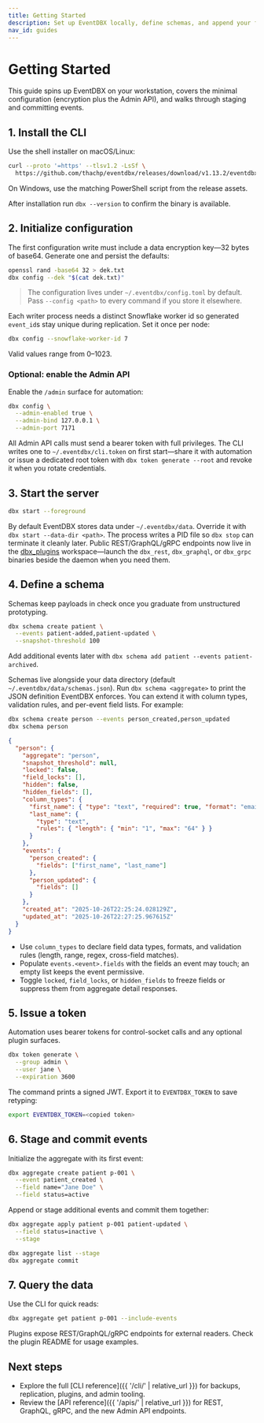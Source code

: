 ```yaml
---
title: Getting Started
description: Set up EventDBX locally, define schemas, and append your first event.
nav_id: guides
---
```


# Getting Started

This guide spins up EventDBX on your workstation, covers the minimal configuration (encryption plus the Admin API), and walks through staging and committing events.

## 1. Install the CLI

Use the shell installer on macOS/Linux:

```bash
curl --proto '=https' --tlsv1.2 -LsSf \
  https://github.com/thachp/eventdbx/releases/download/v1.13.2/eventdbx-installer.sh | sh
```

On Windows, use the matching PowerShell script from the release assets.

After installation run `dbx --version` to confirm the binary is available.

## 2. Initialize configuration

The first configuration write must include a data encryption key—32 bytes of base64. Generate one and persist the defaults:

```bash
openssl rand -base64 32 > dek.txt
dbx config --dek "$(cat dek.txt)"
```

> The configuration lives under `~/.eventdbx/config.toml` by default. Pass `--config <path>` to every command if you store it elsewhere.

Each writer process needs a distinct Snowflake worker id so generated `event_id`s stay unique during replication. Set it once per node:

```bash
dbx config --snowflake-worker-id 7
```

Valid values range from 0–1023.

### Optional: enable the Admin API

Enable the `/admin` surface for automation:

```bash
dbx config \
  --admin-enabled true \
  --admin-bind 127.0.0.1 \
  --admin-port 7171
```

All Admin API calls must send a bearer token with full privileges. The CLI writes one to `~/.eventdbx/cli.token` on first start—share it with automation or issue a dedicated root token with `dbx token generate --root` and revoke it when you rotate credentials.

## 3. Start the server

```bash
dbx start --foreground
```

By default EventDBX stores data under `~/.eventdbx/data`. Override it with `dbx start --data-dir <path>`. The process writes a PID file so `dbx stop` can terminate it cleanly later. Public REST/GraphQL/gRPC endpoints now live in the [dbx_plugins](https://github.com/thachp/dbx_plugins) workspace—launch the `dbx_rest`, `dbx_graphql`, or `dbx_grpc` binaries beside the daemon when you need them.

## 4. Define a schema

Schemas keep payloads in check once you graduate from unstructured prototyping.

```bash
dbx schema create patient \
  --events patient-added,patient-updated \
  --snapshot-threshold 100
```

Add additional events later with `dbx schema add patient --events patient-archived`.

Schemas live alongside your data directory (default `~/.eventdbx/data/schemas.json`). Run `dbx schema <aggregate>` to print the JSON definition EventDBX enforces. You can extend it with column types, validation rules, and per-event field lists. For example:

```bash
dbx schema create person --events person_created,person_updated
dbx schema person
```

```json
{
  "person": {
    "aggregate": "person",
    "snapshot_threshold": null,
    "locked": false,
    "field_locks": [],
    "hidden": false,
    "hidden_fields": [],
    "column_types": {
      "first_name": { "type": "text", "required": true, "format": "email" },
      "last_name": {
        "type": "text",
        "rules": { "length": { "min": "1", "max": "64" } }
      }
    },
    "events": {
      "person_created": {
        "fields": ["first_name", "last_name"]
      },
      "person_updated": {
        "fields": []
      }
    },
    "created_at": "2025-10-26T22:25:24.028129Z",
    "updated_at": "2025-10-26T22:27:25.967615Z"
  }
}
```

- Use `column_types` to declare field data types, formats, and validation rules (length, range, regex, cross-field matches).
- Populate `events.<event>.fields` with the fields an event may touch; an empty list keeps the event permissive.
- Toggle `locked`, `field_locks`, or `hidden_fields` to freeze fields or suppress them from aggregate detail responses.

## 5. Issue a token

Automation uses bearer tokens for control-socket calls and any optional plugin surfaces.

```bash
dbx token generate \
  --group admin \
  --user jane \
  --expiration 3600
```

The command prints a signed JWT. Export it to `EVENTDBX_TOKEN` to save retyping:

```bash
export EVENTDBX_TOKEN=<copied token>
```

## 6. Stage and commit events

Initialize the aggregate with its first event:

```bash
dbx aggregate create patient p-001 \
  --event patient_created \
  --field name="Jane Doe" \
  --field status=active
```

Append or stage additional events and commit them together:

```bash
dbx aggregate apply patient p-001 patient-updated \
  --field status=inactive \
  --stage

dbx aggregate list --stage
dbx aggregate commit
```

## 7. Query the data

Use the CLI for quick reads:

```bash
dbx aggregate get patient p-001 --include-events
```

Plugins expose REST/GraphQL/gRPC endpoints for external readers. Check the plugin README for usage examples.

## Next steps

- Explore the full [CLI reference]({{ '/cli/' | relative_url }}) for backups, replication, plugins, and admin tooling.
- Review the [API reference]({{ '/apis/' | relative_url }}) for REST, GraphQL, gRPC, and the new Admin API endpoints.
